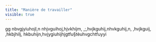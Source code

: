 ```yaml
---
title: "Manière de travailler"
visible: true
---
```

gg
nbvgjyiuhojl,n nhjvguihoj,hjvkhijm, ,;,hvjkguhij,nhvkguhij,n, ,hvjkguij, ,hkbjhilj, hkbuhijn,hvjygiuhijhjgtfu§tèuhvgchtfuyyi